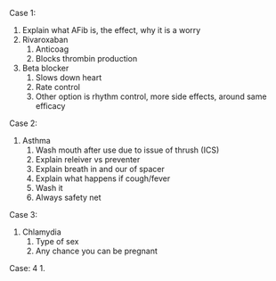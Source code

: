 Case 1:
1. Explain what AFib is, the effect, why it is a worry
2. Rivaroxaban
	1. Anticoag
	2. Blocks thrombin production
3. Beta blocker
	1. Slows down heart
	2. Rate control
	3. Other option is rhythm control, more side effects, around same efficacy

Case 2:
1. Asthma
	1. Wash mouth after use due to issue of thrush (ICS)
	2. Explain releiver vs preventer
	3. Explain breath in and our of spacer
	4. Explain what happens if cough/fever
	5. Wash it
	6. Always safety net

Case 3:
1. Chlamydia
	1. Type of sex
	2. Any chance you can be pregnant

Case: 4
1. 